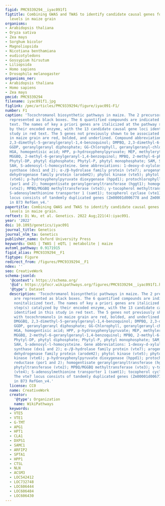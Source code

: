```yaml
---
figid: PMC9339294__iyac091f1
figtitle: Combining GWAS and TWAS to identify candidate causal genes for tocochromanol
  levels in maize grain
organisms:
- Arabidopsis thaliana
- Oryza sativa
- Zea mays
- Sorghum bicolor
- Magnoliopsida
- Nicotiana benthamiana
- eudicotyledons
- Gossypium hirsutum
- Liliopsida
- Homo sapiens
- Drosophila melanogaster
organisms_ner:
- Arabidopsis thaliana
- Homo sapiens
- Zea mays
pmcid: PMC9339294
filename: iyac091f1.jpg
figlink: /pmc/articles/PMC9339294/figure/iyac091-F1/
number: F1
caption: 'Tocochromanol biosynthetic pathways in maize. The 2 precursor pathways are
  represented as black boxes. The 6 quantified compounds are indicated in black nonitalicized
  text. The names of key a priori genes are italicized at the pathway step(s) catalyzed
  by their encoded enzyme, with the 13 candidate causal gene loci identified in this
  study in red text. The 5 genes not previously shown to be associated with tocochromanols
  in maize grain are red, bolded, and underlined. Compound abbreviations: DMGGBQ,
  2,3-dimethyl-5-geranylgeranyl-1,4-benzoquinol; DMPBQ, 2,3-dimethyl-6-phytyl-1,4-benzoquinol;
  GGDP, geranylgeranyl diphosphate; GG-Chlorophyll, geranylgeranyl-chlorophyll a;
  HGA, homogentisic acid; HPP, p-hydroxyphenylpyruvate; MEP, methylerythritol 4-phosphate;
  MGGBQ, 2-methyl-6-geranylgeranyl-1,4-benzoquinol; MPBQ, 2-methyl-6-phytyl-1,4-benzoquinol;
  Phytyl-DP, phytyl diphosphate; Phytyl-P, phytyl monophosphate; SAM, S-adenosyl-l-methionine;
  SAH, S-adenosyl-l-homocysteine. Gene abbreviations: 1-deoxy-d-xylulose-5-phosphate
  synthase (dxs1 and 2); α-/β-hydrolase family protein (vte7); arogenate/prephenate
  dehydrogenase family protein (arodeH2); phytol kinase (vte5); phytol phosphate kinase
  (vte6); p-hydroxyphenylpyruvate dioxygenase (hppd1); protochlorophyllide reductase
  (por1 and 2); homogentisate geranylgeranyltransferase (hggt1); homogentisate phytyltransferase
  (vte2); MPBQ/MGGBQ methyltransferase (vte3); γ-tocopherol methyltransferase (vte4);
  S-adenosylmethionine transporter 1 (samt1); tocopherol cyclase (vte1). The vte7
  locus consists of tandemly duplicated genes (Zm00001d006778 and Zm00001d006779)
  in B73 RefGen_v4.'
papertitle: Combining GWAS and TWAS to identify candidate causal genes for tocochromanol
  levels in maize grain.
reftext: Di Wu, et al. Genetics. 2022 Aug;221(4):iyac091.
year: '2022'
doi: 10.1093/genetics/iyac091
journal_title: Genetics
journal_nlm_ta: Genetics
publisher_name: Oxford University Press
keywords: GWAS | TWAS | eQTL | metabolite | maize
automl_pathway: 0.9171915
figid_alias: PMC9339294__F1
figtype: Figure
redirect_from: /figures/PMC9339294__F1
ndex: ''
seo: CreativeWork
schema-jsonld:
  '@context': https://schema.org/
  '@id': https://pfocr.wikipathways.org/figures/PMC9339294__iyac091f1.html
  '@type': Dataset
  description: 'Tocochromanol biosynthetic pathways in maize. The 2 precursor pathways
    are represented as black boxes. The 6 quantified compounds are indicated in black
    nonitalicized text. The names of key a priori genes are italicized at the pathway
    step(s) catalyzed by their encoded enzyme, with the 13 candidate causal gene loci
    identified in this study in red text. The 5 genes not previously shown to be associated
    with tocochromanols in maize grain are red, bolded, and underlined. Compound abbreviations:
    DMGGBQ, 2,3-dimethyl-5-geranylgeranyl-1,4-benzoquinol; DMPBQ, 2,3-dimethyl-6-phytyl-1,4-benzoquinol;
    GGDP, geranylgeranyl diphosphate; GG-Chlorophyll, geranylgeranyl-chlorophyll a;
    HGA, homogentisic acid; HPP, p-hydroxyphenylpyruvate; MEP, methylerythritol 4-phosphate;
    MGGBQ, 2-methyl-6-geranylgeranyl-1,4-benzoquinol; MPBQ, 2-methyl-6-phytyl-1,4-benzoquinol;
    Phytyl-DP, phytyl diphosphate; Phytyl-P, phytyl monophosphate; SAM, S-adenosyl-l-methionine;
    SAH, S-adenosyl-l-homocysteine. Gene abbreviations: 1-deoxy-d-xylulose-5-phosphate
    synthase (dxs1 and 2); α-/β-hydrolase family protein (vte7); arogenate/prephenate
    dehydrogenase family protein (arodeH2); phytol kinase (vte5); phytol phosphate
    kinase (vte6); p-hydroxyphenylpyruvate dioxygenase (hppd1); protochlorophyllide
    reductase (por1 and 2); homogentisate geranylgeranyltransferase (hggt1); homogentisate
    phytyltransferase (vte2); MPBQ/MGGBQ methyltransferase (vte3); γ-tocopherol methyltransferase
    (vte4); S-adenosylmethionine transporter 1 (samt1); tocopherol cyclase (vte1).
    The vte7 locus consists of tandemly duplicated genes (Zm00001d006778 and Zm00001d006779)
    in B73 RefGen_v4.'
  license: CC0
  name: CreativeWork
  creator:
    '@type': Organization
    name: WikiPathways
  keywords:
  - VTE5
  - VTE1
  - G-TMT
  - APG1
  - HPT1
  - CLA1
  - DXPS1
  - SAMC1
  - ARFIP2
  - SPTA1
  - HPP1
  - CTSL
  - NLN
  - ACSM3
  - LOC542412
  - LOC732748
  - LOC606444
  - LOC606484
  - LOC606430
---
```


